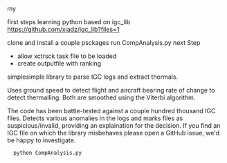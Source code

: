 



my 

first steps learning python based on igc_lib https://github.com/xiadz/igc_lib?files=1





clone and install a couple psckages 
run CompAnalysis.py
next Step
- allow xctrsck task file to be loaded
- create outputfile with ranking


simplesimple library to parse IGC logs and extract thermals.

Uses ground speed to detect flight and aircraft bearing rate of
change to detect thermalling. Both are smoothed using the
Viterbi algorithm.

The code has been battle-tested against a couple hundred thousand
IGC files. Detects various anomalies in the logs and marks files
as suspicious/invalid, providing an explaination for the decision.
If you find an IGC file on which the library misbehaves please
open a GitHub issue, we'd be happy to investigate.



```
  python CompAnalysis.py
```
